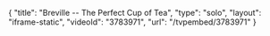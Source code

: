 {
    "title": "Breville -- The Perfect Cup of Tea",
    "type": "solo",
    "layout": "iframe-static",
    "videoId": "3783971",
    "url": "\/tvpembed\/3783971"
}